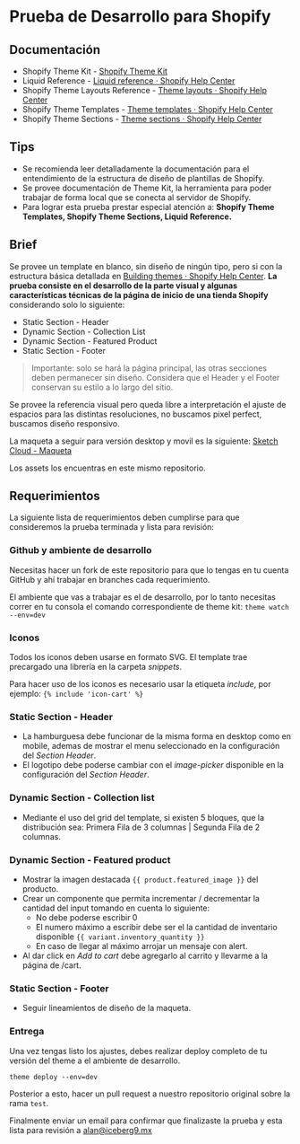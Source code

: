 # Prueba de Desarrollo para Shopify
## Documentación
- Shopify Theme Kit - [Shopify Theme Kit](https://shopify.github.io/themekit/)
- Liquid Reference - [Liquid reference · Shopify Help Center](https://help.shopify.com/en/themes/liquid)
- Shopify Theme Layouts Reference - [Theme layouts · Shopify Help Center](https://help.shopify.com/en/themes/development/layouts)
- Shopify Theme Templates - [Theme templates · Shopify Help Center](https://help.shopify.com/en/themes/development/templates)
- Shopify Theme Sections - [Theme sections · Shopify Help Center](https://help.shopify.com/en/themes/development/sections)

## Tips
- Se recomienda leer detalladamente la documentación para el entendimiento de la estructura de diseño de plantillas de Shopify.
- Se provee documentación de Theme Kit, la herramienta para poder trabajar de forma local que se conecta al servidor de Shopify. 
- Para lograr esta prueba prestar especial atención a: **Shopify Theme Templates, Shopify Theme Sections, Liquid Reference.**


## Brief
Se provee un template en blanco, sin diseño de ningún tipo, pero si con la estructura básica detallada en [Building themes · Shopify Help Center](https://help.shopify.com/en/themes/development). **La prueba consiste en el desarrollo de la parte visual y algunas características técnicas de la página de inicio de una tienda Shopify** considerando solo lo siguiente:

- Static Section - Header
- Dynamic Section - Collection List
- Dynamic Section - Featured Product
- Static Section - Footer

> Importante: solo se hará la página principal, las otras secciones deben permanecer sin diseño. Considera que el Header y el Footer conservan su estilo a lo largo del sitio.

Se provee la referencia visual pero queda libre a interpretación el ajuste de espacios para las distintas resoluciones, no buscamos pixel perfect, buscamos diseño responsivo.

La maqueta a seguir para versión desktop y movil es la siguiente:
[Sketch Cloud - Maqueta](https://sketch.cloud/s/D84ne)

Los assets los encuentras en este mismo repositorio.

## Requerimientos
La siguiente lista de requerimientos deben cumplirse para que consideremos la prueba terminada y lista para revisión:

### Github y ambiente de desarrollo
Necesitas hacer un fork de este repositorio para que lo tengas en tu cuenta GitHub y ahí trabajar en branches cada requerimiento.

El ambiente que vas a trabajar es el de desarrollo, por lo tanto necesitas correr en tu consola el comando correspondiente de theme kit:
`theme watch --env=dev`

### Iconos
Todos los iconos deben usarse en formato SVG. El template trae precargado una librería en la carpeta *snippets*.

Para hacer uso de los iconos es necesario usar la etiqueta *include*, por ejemplo:
`{% include 'icon-cart' %}`


### Static Section - Header

- La hamburguesa debe funcionar de la misma forma en desktop como en mobile, ademas de mostrar el menu seleccionado en la configuración del  *Section Header*.
- El logotipo debe poderse cambiar con el *image-picker* disponible en la configuración del *Section Header*.


### Dynamic Section - Collection list
- Mediante el uso del grid del template, si existen 5 bloques, que la distribución sea: Primera Fila de 3 columnas | Segunda Fila de 2 columnas.


### Dynamic Section - Featured product
- Mostrar la imagen destacada `{{ product.featured_image }}` del producto.
- Crear un componente que permita incrementar / decrementar la cantidad del input tomando en cuenta lo siguiente:
	- No debe poderse escribir 0
	- El numero máximo a escribir debe ser el la cantidad de inventario disponible `{{ variant.inventory_quantity }}`
	- En caso de llegar al máximo arrojar un mensaje con alert.
- Al dar click en *Add to cart* debe agregarlo al carrito y llevarme a la página de /cart.


### Static Section - Footer
- Seguir lineamientos de diseño de la maqueta.


### Entrega
Una vez tengas listo los ajustes, debes realizar deploy completo de tu versión del theme a el ambiente de desarrollo.

`theme deploy --env=dev`

Posterior a esto, hacer un pull request a nuestro repositorio original sobre la rama `test`.

Finalmente enviar un email para confirmar que finalizaste la prueba y esta lista para revisión a alan@iceberg9.mx